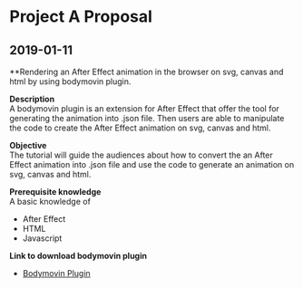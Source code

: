 # Project A Proposal
## 2019-01-11
**Rendering an After Effect animation in the browser on svg, canvas and html by using bodymovin plugin.

**Description**
<br>A bodymovin plugin is an extension for After Effect that offer the tool for generating the animation into .json file. Then users are able to manipulate the code to create the After Effect animation on svg, canvas and html.
	
**Objective**
<br>The tutorial will guide the audiences about how to convert the an After Effect animation into .json file and use the code to generate an animation on svg, canvas and html.
	
**Prerequisite knowledge**
<br>A basic knowledge of 
	<ul>
		<li>After Effect</li>
		<li>HTML</li>
		<li>Javascript</li>
	</ul>  

**Link to download bodymovin plugin**
	<ul>
		<li>[Bodymovin Plugin](https://aescripts.com/bodymovin/)</li>
	</ul>
